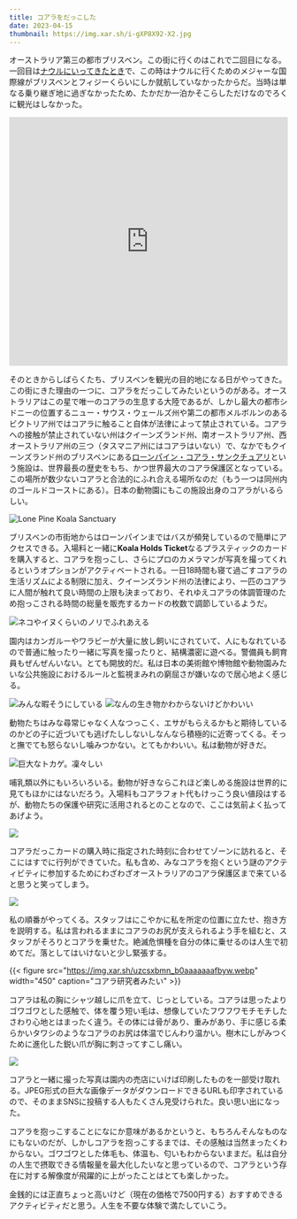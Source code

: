 ```yaml
---
title: コアラをだっこした
date: 2023-04-15
thumbnail: https://img.xar.sh/i-gXP8X92-X2.jpg
---
```


オーストラリア第三の都市ブリスベン。この街に行くのはこれで二回目になる。一回目は[ナウルにいってきたとき](/post/1585460287/)で、この時はナウルに行くためのメジャーな国際線がブリスベンとフィジーくらいにしか就航していなかったからだ。当時は単なる乗り継ぎ地に過ぎなかったため、たかだか一泊かそこらしただけなのでろくに観光はしなかった。

<iframe src="https://www.google.com/maps/embed?pb=!1m18!1m12!1m3!1d1309139.1832254794!2d152.28260884813216!3d-27.75716562073895!2m3!1f0!2f0!3f0!3m2!1i1024!2i768!4f13.1!3m3!1m2!1s0x6b91579aac93d233%3A0x402a35af3deaf40!2z44Kq44O844K544OI44Op44Oq44KiIOOCr-OCpOODvOODs-OCuuODqeODs-ODiSDjg5bjg6rjgrnjg5njg7M!5e0!3m2!1sja!2sjp!4v1681306259816!5m2!1sja!2sjp" width="100%" height="450" style="border:0;" allowfullscreen="" loading="lazy" referrerpolicy="no-referrer-when-downgrade"></iframe>

そのときからしばらくたち、ブリスベンを観光の目的地になる日がやってきた。この街にきた理由の一つに、コアラをだっこしてみたいというのがある。オーストラリアはこの星で唯一のコアラの生息する大陸であるが、しかし最大の都市シドニーの位置するニュー・サウス・ウェールズ州や第二の都市メルボルンのあるビクトリア州ではコアラに触ること自体が法律によって禁止されている。コアラへの接触が禁止されていない州はクイーンズランド州、南オーストラリア州、西オーストラリア州の三つ（タスマニア州にはコアラはいない）で、なかでもクイーンズランド州のブリスベンにある[ローンパイン・コアラ・サンクチュアリ](https://lonepinekoalasanctuary.com/)という施設は、世界最長の歴史をもち、かつ世界最大のコアラ保護区となっている。この場所が数少ないコアラと合法的にふれ合える場所なのだ（もう一つは同州内のゴールドコーストにある）。日本の動物園にもこの施設出身のコアラがいるらしい。

![Lone Pine Koala Sanctuary](https://img.xar.sh/i-dd88NpN-X2.jpg)

ブリスベンの市街地からはローンパインまではバスが頻発しているので簡単にアクセスできる。入場料と一緒に**Koala Holds Ticket**なるプラスティックのカードを購入すると、コアラを抱っこし、さらにプロのカメラマンが写真を撮ってくれるというオプションがアクティベートされる。一日18時間も寝て過ごすコアラの生活リズムによる制限に加え、クイーンズランド州の法律により、一匹のコアラに人間が触れて良い時間の上限も決まっており、それゆえコアラの体調管理のため抱っこされる時間の総量を販売するカードの枚数で調節しているようだ。

![ネコやイヌくらいのノリでふれあえる](https://img.xar.sh/i-KdLhFrf-X2.jpg)

園内はカンガルーやワラビーが大量に放し飼いにされていて、人にもなれているので普通に触ったり一緒に写真を撮ったりと、結構濃密に遊べる。警備員も飼育員もぜんぜんいない。とても開放的だ。私は日本の美術館や博物館や動物園みたいな公共施設におけるルールと監視まみれの窮屈さが嫌いなので居心地よく感じる。

![みんな暇そうにしている](https://img.xar.sh/i-Qhm5Bzr-X2.jpg)
![なんの生き物かわからないけどかわいい](https://img.xar.sh/i-kS83jV8-X2.jpg)

動物たちはみな尋常じゃなく人なつっこく、エサがもらえるかもと期待しているのかどの子に近づいても逃げたししないしなんなら積極的に近寄ってくる。そっと撫でても怒らないし噛みつかない。とてもかわいい。私は動物が好きだ。

![巨大なトカゲ。凜々しい](https://img.xar.sh/i-Hq3xFJk-X2.jpg)

哺乳類以外にもいろいろいる。動物が好きならこれほど楽しめる施設は世界的に見てもほかにはないだろう。入場料もコアラフォト代もけっこう良い値段はするが、動物たちの保護や研究に活用されるとのことなので、ここは気前よく払ってあげよう。

![](https://img.xar.sh/i-WVhtwRm-X2.jpg)

コアラだっこカードの購入時に指定された時刻に合わせてゾーンに訪れると、そこにはすでに行列ができていた。私も含め、みなコアラを抱くという謎のアクティビティに参加するためにわざわざオーストラリアのコアラ保護区まで来ていると思うと笑ってしまう。

![](https://img.xar.sh/i-gXP8X92-X2.jpg)

私の順番がやってくる。スタッフはにこやかに私を所定の位置に立たせ、抱き方を説明する。私は言われるままにコアラのお尻が支えられるよう手を組むと、スタッフがそろりとコアラを乗せた。絶滅危惧種を自分の体に乗せるのは人生で初めてだ。落としてはいけないと少し緊張する。

{{< figure src="https://img.xar.sh/uzcsxbmn_b0aaaaaaafbyw.webp" width="450" caption="コアラ研究者みたい" >}}

コアラは私の胸にシャツ越しに爪を立て、じっとしている。コアラは思ったよりゴワゴワとした感触で、体を覆う短い毛は、想像していたフワフワモチモチしたさわり心地とはまったく違う。その体には骨があり、重みがあり、手に感じる柔らかいタワシのようなコアラのお尻は体温でじんわり温かい。樹木にしがみつくために進化した鋭い爪が胸に刺さってすこし痛い。

![](https://img.xar.sh/i-sFDzHZG-X2.jpg)

コアラと一緒に撮った写真は園内の売店にいけば印刷したものを一部受け取れる。JPEG形式の巨大な画像データがダウンロードできるURLも印字されているので、そのままSNSに投稿する人もたくさん見受けられた。良い思い出になった。

コアラを抱っこすることになにか意味があるかというと、もちろんそんなものなにもないのだが、しかしコアラを抱っこするまでは、その感触は当然まったくわからない。ゴワゴワとした体毛も、体温も、匂いもわからないままだ。私は自分の人生で摂取できる情報量を最大化したいなと思っているので、コアラという存在に対する解像度が飛躍的に上がったことはとても楽しかった。

金銭的には正直ちょっと高いけど（現在の価格で7500円する）おすすめできるアクティビティだと思う。人生を不要な体験で満たしていこう。
